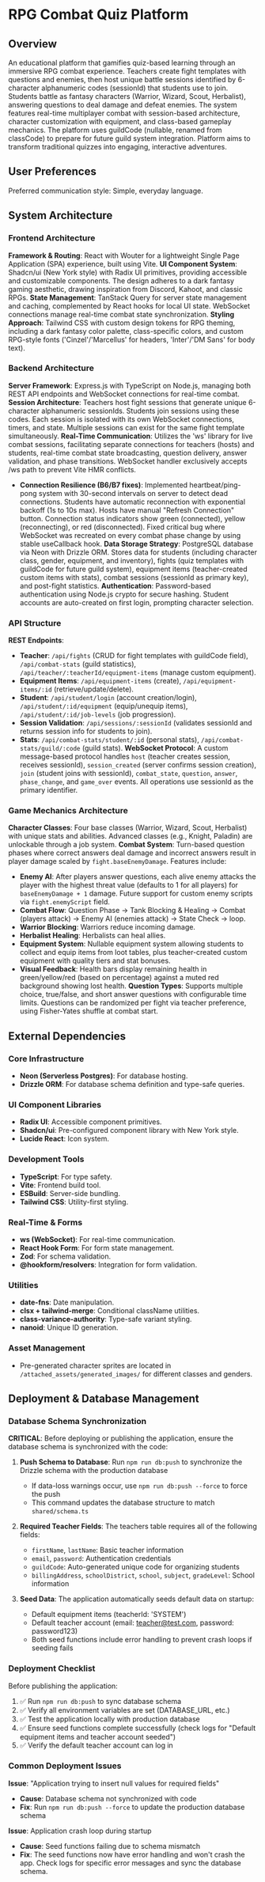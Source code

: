 # RPG Combat Quiz Platform

## Overview
An educational platform that gamifies quiz-based learning through an immersive RPG combat experience. Teachers create fight templates with questions and enemies, then host unique battle sessions identified by 6-character alphanumeric codes (sessionId) that students use to join. Students battle as fantasy characters (Warrior, Wizard, Scout, Herbalist), answering questions to deal damage and defeat enemies. The system features real-time multiplayer combat with session-based architecture, character customization with equipment, and class-based gameplay mechanics. The platform uses guildCode (nullable, renamed from classCode) to prepare for future guild system integration. Platform aims to transform traditional quizzes into engaging, interactive adventures.

## User Preferences
Preferred communication style: Simple, everyday language.

## System Architecture

### Frontend Architecture
**Framework & Routing**: React with Wouter for a lightweight Single Page Application (SPA) experience, built using Vite.
**UI Component System**: Shadcn/ui (New York style) with Radix UI primitives, providing accessible and customizable components. The design adheres to a dark fantasy gaming aesthetic, drawing inspiration from Discord, Kahoot, and classic RPGs.
**State Management**: TanStack Query for server state management and caching, complemented by React hooks for local UI state. WebSocket connections manage real-time combat state synchronization.
**Styling Approach**: Tailwind CSS with custom design tokens for RPG theming, including a dark fantasy color palette, class-specific colors, and custom RPG-style fonts ('Cinzel'/'Marcellus' for headers, 'Inter'/'DM Sans' for body text).

### Backend Architecture
**Server Framework**: Express.js with TypeScript on Node.js, managing both REST API endpoints and WebSocket connections for real-time combat.
**Session Architecture**: Teachers host fight sessions that generate unique 6-character alphanumeric sessionIds. Students join sessions using these codes. Each session is isolated with its own WebSocket connections, timers, and state. Multiple sessions can exist for the same fight template simultaneously.
**Real-Time Communication**: Utilizes the 'ws' library for live combat sessions, facilitating separate connections for teachers (hosts) and students, real-time combat state broadcasting, question delivery, answer validation, and phase transitions. WebSocket handler exclusively accepts /ws path to prevent Vite HMR conflicts.
  - **Connection Resilience (B6/B7 fixes)**: Implemented heartbeat/ping-pong system with 30-second intervals on server to detect dead connections. Students have automatic reconnection with exponential backoff (1s to 10s max). Hosts have manual "Refresh Connection" button. Connection status indicators show green (connected), yellow (reconnecting), or red (disconnected). Fixed critical bug where WebSocket was recreated on every combat phase change by using stable useCallback hook.
**Data Storage Strategy**: PostgreSQL database via Neon with Drizzle ORM. Stores data for students (including character class, gender, equipment, and inventory), fights (quiz templates with guildCode for future guild system), equipment items (teacher-created custom items with stats), combat sessions (sessionId as primary key), and post-fight statistics.
**Authentication**: Password-based authentication using Node.js crypto for secure hashing. Student accounts are auto-created on first login, prompting character selection.

### API Structure
**REST Endpoints**:
- **Teacher**: `/api/fights` (CRUD for fight templates with guildCode field), `/api/combat-stats` (guild statistics), `/api/teacher/:teacherId/equipment-items` (manage custom equipment).
- **Equipment Items**: `/api/equipment-items` (create), `/api/equipment-items/:id` (retrieve/update/delete).
- **Student**: `/api/student/login` (account creation/login), `/api/student/:id/equipment` (equip/unequip items), `/api/student/:id/job-levels` (job progression).
- **Session Validation**: `/api/sessions/:sessionId` (validates sessionId and returns session info for students to join).
- **Stats**: `/api/combat-stats/student/:id` (personal stats), `/api/combat-stats/guild/:code` (guild stats).
**WebSocket Protocol**: A custom message-based protocol handles `host` (teacher creates session, receives sessionId), `session_created` (server confirms session creation), `join` (student joins with sessionId), `combat_state`, `question`, `answer`, `phase_change`, and `game_over` events. All operations use sessionId as the primary identifier.

### Game Mechanics Architecture
**Character Classes**: Four base classes (Warrior, Wizard, Scout, Herbalist) with unique stats and abilities. Advanced classes (e.g., Knight, Paladin) are unlockable through a job system.
**Combat System**: Turn-based question phases where correct answers deal damage and incorrect answers result in player damage scaled by `fight.baseEnemyDamage`. Features include:
- **Enemy AI**: After players answer questions, each alive enemy attacks the player with the highest threat value (defaults to 1 for all players) for `baseEnemyDamage + 1` damage. Future support for custom enemy scripts via `fight.enemyScript` field.
- **Combat Flow**: Question Phase → Tank Blocking & Healing → Combat (players attack) → Enemy AI (enemies attack) → State Check → loop.
- **Warrior Blocking**: Warriors reduce incoming damage.
- **Herbalist Healing**: Herbalists can heal allies.
- **Equipment System**: Nullable equipment system allowing students to collect and equip items from loot tables, plus teacher-created custom equipment with quality tiers and stat bonuses.
- **Visual Feedback**: Health bars display remaining health in green/yellow/red (based on percentage) against a muted red background showing lost health.
**Question Types**: Supports multiple choice, true/false, and short answer questions with configurable time limits. Questions can be randomized per fight via teacher preference, using Fisher-Yates shuffle at combat start.

## External Dependencies

### Core Infrastructure
- **Neon (Serverless Postgres)**: For database hosting.
- **Drizzle ORM**: For database schema definition and type-safe queries.

### UI Component Libraries
- **Radix UI**: Accessible component primitives.
- **Shadcn/ui**: Pre-configured component library with New York style.
- **Lucide React**: Icon system.

### Development Tools
- **TypeScript**: For type safety.
- **Vite**: Frontend build tool.
- **ESBuild**: Server-side bundling.
- **Tailwind CSS**: Utility-first styling.

### Real-Time & Forms
- **ws (WebSocket)**: For real-time communication.
- **React Hook Form**: For form state management.
- **Zod**: For schema validation.
- **@hookform/resolvers**: Integration for form validation.

### Utilities
- **date-fns**: Date manipulation.
- **clsx + tailwind-merge**: Conditional className utilities.
- **class-variance-authority**: Type-safe variant styling.
- **nanoid**: Unique ID generation.

### Asset Management
- Pre-generated character sprites are located in `/attached_assets/generated_images/` for different classes and genders.

## Deployment & Database Management

### Database Schema Synchronization
**CRITICAL**: Before deploying or publishing the application, ensure the database schema is synchronized with the code:

1. **Push Schema to Database**: Run `npm run db:push` to synchronize the Drizzle schema with the production database
   - If data-loss warnings occur, use `npm run db:push --force` to force the push
   - This command updates the database structure to match `shared/schema.ts`

2. **Required Teacher Fields**: The teachers table requires all of the following fields:
   - `firstName`, `lastName`: Basic teacher information
   - `email`, `password`: Authentication credentials
   - `guildCode`: Auto-generated unique code for organizing students
   - `billingAddress`, `schoolDistrict`, `school`, `subject`, `gradeLevel`: School information
   
3. **Seed Data**: The application automatically seeds default data on startup:
   - Default equipment items (teacherId: 'SYSTEM')
   - Default teacher account (email: teacher@test.com, password: password123)
   - Both seed functions include error handling to prevent crash loops if seeding fails

### Deployment Checklist
Before publishing the application:
1. ✅ Run `npm run db:push` to sync database schema
2. ✅ Verify all environment variables are set (DATABASE_URL, etc.)
3. ✅ Test the application locally with production database
4. ✅ Ensure seed functions complete successfully (check logs for "Default equipment items and teacher account seeded")
5. ✅ Verify the default teacher account can log in

### Common Deployment Issues
**Issue**: "Application trying to insert null values for required fields"
- **Cause**: Database schema not synchronized with code
- **Fix**: Run `npm run db:push --force` to update the production database schema

**Issue**: Application crash loop during startup
- **Cause**: Seed functions failing due to schema mismatch
- **Fix**: The seed functions now have error handling and won't crash the app. Check logs for specific error messages and sync the database schema.
